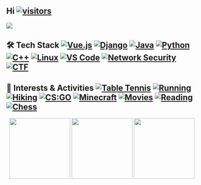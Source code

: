 ## Hi [![visitors](https://visitor-badge.laobi.icu/badge?page_id=yuhong2024.yuhong2024&style=flat-square)](https://github.com/yuhong2024)

![](https://github-readme-activity-graph.vercel.app/graph?username=yuhong2024&theme=dracula&hide_border=true&area=true)

## 🛠️ Tech Stack [![Vue.js](https://img.shields.io/badge/-Vue.js-4FC08D?style=flat-square&logo=vue.js&logoColor=ffffff)](https://vuejs.org/) [![Django](https://img.shields.io/badge/-Django-092E20?style=flat-square&logo=django&logoColor=ffffff)](https://www.djangoproject.com/) [![Java](https://img.shields.io/badge/-Java-007396?style=flat-square&logo=java&logoColor=ffffff)](https://www.java.com/) [![Python](https://img.shields.io/badge/-Python-3776AB?style=flat-square&logo=python&logoColor=ffffff)](https://www.python.org/) [![C++](https://img.shields.io/badge/-C++-00599C?style=flat-square&logo=c%2B%2B&logoColor=ffffff)](https://isocpp.org/) [![Linux](https://img.shields.io/badge/-Linux-FCC624?style=flat-square&logo=linux&logoColor=000000)](https://www.linux.org/) [![VS Code](https://img.shields.io/badge/-VS%20Code-007ACC?style=flat-square&logo=visual-studio-code&logoColor=ffffff)](https://code.visualstudio.com/) [![Network Security](https://img.shields.io/badge/-Network%20Security-2D3748?style=flat-square&logo=security&logoColor=ffffff)](https://en.wikipedia.org/wiki/Network_security) [![CTF](https://img.shields.io/badge/-CTF-FF6B6B?style=flat-square&logo=ctf&logoColor=ffffff)](https://ctftime.org/)

## 🎯 Interests & Activities [![Table Tennis](https://img.shields.io/badge/-Table%20Tennis-FF6B6B?style=flat-square&logo=table-tennis&logoColor=ffffff)](https://en.wikipedia.org/wiki/Table_tennis) [![Running](https://img.shields.io/badge/-Running-4CAF50?style=flat-square&logo=running&logoColor=ffffff)](https://en.wikipedia.org/wiki/Running) [![Hiking](https://img.shields.io/badge/-Hiking-8BC34A?style=flat-square&logo=hiking&logoColor=ffffff)](https://en.wikipedia.org/wiki/Hiking) [![CS:GO](https://img.shields.io/badge/-CS:GO-000000?style=flat-square&logo=counter-strike&logoColor=ffffff)](https://store.steampowered.com/app/730/CounterStrike_Global_Offensive/) [![Minecraft](https://img.shields.io/badge/-Minecraft-62B47A?style=flat-square&logo=minecraft&logoColor=ffffff)](https://www.minecraft.net/) [![Movies](https://img.shields.io/badge/-Movies-E91E63?style=flat-square&logo=film&logoColor=ffffff)](https://en.wikipedia.org/wiki/Film) [![Reading](https://img.shields.io/badge/-Reading-2196F3?style=flat-square&logo=book&logoColor=ffffff)](https://en.wikipedia.org/wiki/Reading) [![Chess](https://img.shields.io/badge/-Chess-795548?style=flat-square&logo=chess&logoColor=ffffff)](https://en.wikipedia.org/wiki/Chess)

<div align="center">
  <img src="https://github-readme-activity-graph.vercel.app/graph?username=yuhong2024&theme=dracula&hide_border=true&area=true" height="160" style="display:inline-block;"/>
  <img src="https://github-readme-streak-stats.herokuapp.com/?user=yuhong2024&theme=dracula&hide_border=true" height="160" style="display:inline-block;"/>
  <img src="https://github-readme-stats.vercel.app/api/top-langs/?username=yuhong2024&layout=compact&theme=dracula&hide_border=true" height="160" style="display:inline-block;"/>
</div>
